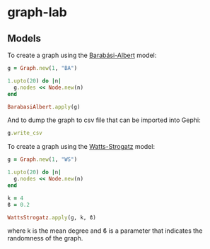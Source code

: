 graph-lab
=========

## Models

To create a graph using the [Barabási-Albert](https://en.wikipedia.org/wiki/Barab%C3%A1si%E2%80%93Albert_model) model:

```ruby
g = Graph.new(1, "BA")

1.upto(20) do |n|
  g.nodes << Node.new(n)
end

BarabasiAlbert.apply(g)
```

And to dump the graph to csv file that can be imported into Gephi:

```ruby
g.write_csv
```

To create a graph using the [Watts-Strogatz](https://en.wikipedia.org/wiki/Watts_and_Strogatz_model) model:

```ruby
g = Graph.new(1, "WS")

1.upto(20) do |n|
  g.nodes << Node.new(n)
end

k = 4
ϐ = 0.2

WattsStrogatz.apply(g, k, ϐ)
```
where k is the mean degree and ϐ is a parameter that indicates the randomness of the graph.

